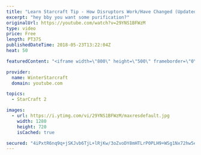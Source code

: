 ```yaml
---
title: "Learn Starcraft Tip - How Disruptors Work/Have Changed (Updated Patch 4.0 2018)"
excerpt: "hey bby you want some purification?"
originalUrl: https://youtube.com/watch?v=29YNS1BFWzM
type: video
price: Free
length: PT37S
publishedDateTime: 2018-05-23T13:22:04Z
heat: 50

featuredContent: "<iframe width=\"800\" height=\"500\" frameborder=\"0\" src=\"https://www.youtube.com/embed/29YNS1BFWzM\" allow=\"accelerometer; autoplay; encrypted-media; gyroscope; picture-in-picture\" allowfullscreen></iframe>"

provider:
  name: WinterStarcraft
  domain: youtube.com

topics:
  - StarCraft 2

images:
  - url: https://i.ytimg.com/vi/29YNS1BFWzM/maxresdefault.jpg
    width: 1280
    height: 720
    isCached: true

secured: "4iPxtR6nq9q+jSKJvb6TjL+lRjKw/3oZvoDY8mHTLrP0PLH9+WSg1Nx72hw5e+SEHWWPqM79vrzKUtsBDcTtCRmgRJKbBwxA8APbTvE2r7yLz51g2OFKg41yn+yigN5v5n9JASN5OeiRFu3AsQlBbqWxj6wblmCetAoXNdSvc+5gVb/xJ6+I2cpcTUDTbKJfF94RI6UnSqxX/ctZ25gvqkKyO70rKK77B1gwbA0orPF2VIdDTj9hI1vfSGWgVoWPx4ufoVgnQUtgQzoZXD/GJaxSXXjlxRYu4GQ6XnR/kv1+rRfAG0ZGSGBhcJCLMfXlbzv0bXlVkgQkydUn1RiMln6zA05CYaoNvJOeZ4sMACCRJ9qX/BcZttAGRttaQ2e9jXvsZf7Wq9kiUdceyo0dVu0PgWDxn05Eoy1PbxYFcNU=;b6noi0CjxARxCLo4Lu5jwQ=="
---
```


